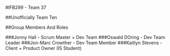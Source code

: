 #IFB299 - Team 37

##Unofficially Team Ten

##Group Members And Roles

###Jonny Hall - Scrum Master + Dev Team
###Oswald DOring - Dev Team Leader
###Jon-Marc Crowther - Dev Team Member
###Kaitlyn Stevens - Client + Product Owner (IS Student)
